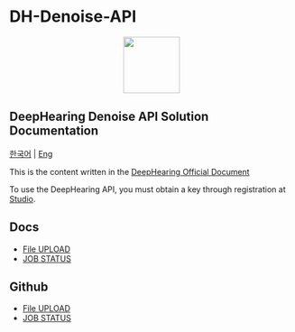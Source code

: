 # DH-Denoise-API

<p align="center">
  <a href="https://deep-hearing.ai" target="_blank" align="center" alt="DeepHearing Logo">
    <img src="./assets/deephearing.png" height="100">
  </a>
</p>

## DeepHearing Denoise API Solution Documentation

[한국어](https://github.com/Deep-Hearing/dh-denoise-api/blob/main/README.md) | [Eng](https://github.com/Deep-Hearing/dh-denoise-api/blob/main/README_EN.md)

This is the content written in the [DeepHearing Official Document](https://docs.deephearing.com)

To use the DeepHearing API, you must obtain a key through registration at [Studio](https://dashboard.deephearing.com).

## Docs
- [File UPLOAD](https://docs.deephearing.com/docs/api/file-enhance)
- [JOB STATUS](https://docs.deephearing.com/docs/api/file-job)

## Github
- [File UPLOAD](https://github.com/Deep-Hearing/dh-denoise-api/blob/main/FILE_UPLOAD_KO.md)
- [JOB STATUS](https://github.com/Deep-Hearing/dh-denoise-api/blob/main/JOB_STATUS_KO.md)
